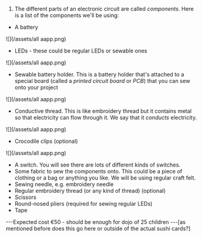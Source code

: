 1. The different parts of an electronic circuit are called *components*. Here is a list of the components we'll be using:
 * A battery
 
 ![](/assets/all aapp.png)
 * LEDs - these could be regular LEDs or sewable ones
 
 ![](/assets/all aapp.png)
 * Sewable battery holder. This is a battery holder that's attached to a special board (called a *printed circuit board* or *PCB*) that you can sew onto your project 
 
 ![](/assets/all aapp.png)
 * Conductive thread. This is like embroidery thread but it contains metal so that electricity can flow through it. We say that it *conducts* electricity.
 
 ![](/assets/all aapp.png)
 * Crocodile clips (optional)
 
 ![](/assets/all aapp.png)
 * A switch. You will see there are lots of different kinds of switches.
 * Some fabric to sew the components onto. This could be a piece of clothing or a bag or anything you like. We will be using regular craft felt.
 * Sewing needle, e.g. embroidery needle
 * Regular embroidery thread (or any kind of thread) (optional)
 * Scissors
 * Round-nosed pliers (required for sewing regular LEDs)
 * Tape
 

---Expected cost €50 - should be enough for dojo of 25 children ---[as mentioned before does this go here or outside of the actual sushi cards?]



